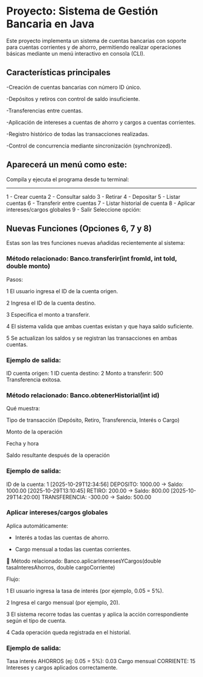 # Proyecto: Sistema de Gestión Bancaria en Java

Este proyecto implementa un sistema de cuentas bancarias con soporte para cuentas corrientes y de ahorro, permitiendo realizar operaciones básicas mediante un menú interactivo en consola (CLI).

## Características principales

-Creación de cuentas bancarias con número ID único.

-Depósitos y retiros con control de saldo insuficiente.

-Transferencias entre cuentas.

-Aplicación de intereses a cuentas de ahorro y cargos a cuentas corrientes.

-Registro histórico de todas las transacciones realizadas.

-Control de concurrencia mediante sincronización (synchronized).

## Aparecerá un menú como este:

Compila y ejecuta el programa desde tu terminal:

********************
1 - Crear cuenta
2 - Consultar saldo
3 - Retirar
4 - Depositar
5 - Listar cuentas
6 - Transferir entre cuentas
7 - Listar historial de cuenta
8 - Aplicar intereses/cargos globales
9 - Salir
Seleccione opción:

## Nuevas Funciones (Opciones 6, 7 y 8)

Estas son las tres funciones nuevas añadidas recientemente al sistema:

### Método relacionado: Banco.transferir(int fromId, int toId, double monto)

Pasos:

1 El usuario ingresa el ID de la cuenta origen.

2 Ingresa el ID de la cuenta destino.

3 Especifica el monto a transferir.

4 El sistema valida que ambas cuentas existan y que haya saldo suficiente.

5 Se actualizan los saldos y se registran las transacciones en ambas cuentas.

### Ejemplo de salida:

ID cuenta origen: 1
ID cuenta destino: 2
Monto a transferir: 500
Transferencia exitosa.

### Método relacionado: Banco.obtenerHistorial(int id)

Qué muestra:

Tipo de transacción (Depósito, Retiro, Transferencia, Interés o Cargo)

Monto de la operación

Fecha y hora

Saldo resultante después de la operación

### Ejemplo de salida:

ID de la cuenta: 1
[2025-10-29T12:34:56] DEPOSITO: 1000.00 -> Saldo: 1000.00
[2025-10-29T13:10:45] RETIRO: 200.00 -> Saldo: 800.00
[2025-10-29T14:20:00] TRANSFERENCIA: -300.00 -> Saldo: 500.00

### Aplicar intereses/cargos globales

Aplica automáticamente:

- Interés a todas las cuentas de ahorro.

- Cargo mensual a todas las cuentas corrientes.

📘 Método relacionado: Banco.aplicarInteresesYCargos(double tasaInteresAhorros, double cargoCorriente)

Flujo:

1 El usuario ingresa la tasa de interés (por ejemplo, 0.05 = 5%).

2 Ingresa el cargo mensual (por ejemplo, 20).

3 El sistema recorre todas las cuentas y aplica la acción correspondiente según el tipo de cuenta.

4 Cada operación queda registrada en el historial.

### Ejemplo de salida:

Tasa interés AHORROS (ej: 0.05 = 5%): 0.03
Cargo mensual CORRIENTE: 15
Intereses y cargos aplicados correctamente.
